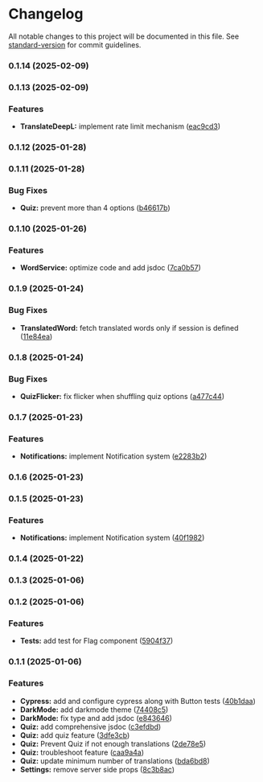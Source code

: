 # Changelog

All notable changes to this project will be documented in this file. See [standard-version](https://github.com/conventional-changelog/standard-version) for commit guidelines.

### 0.1.14 (2025-02-09)

### 0.1.13 (2025-02-09)


### Features

* **TranslateDeepL:** implement rate limit mechanism ([eac9cd3](https://github.com/aghyadallogie/Persodict/commit/eac9cd36bad35d458f6672654edf92c8a6cf81af))

### 0.1.12 (2025-01-28)

### 0.1.11 (2025-01-28)


### Bug Fixes

* **Quiz:** prevent more than 4 options ([b46617b](https://github.com/aghyadallogie/Persodict/commit/b46617b0068f9d78fd14f2f8c3945b6a0c60b82c))

### 0.1.10 (2025-01-26)


### Features

* **WordService:** optimize code and add jsdoc ([7ca0b57](https://github.com/aghyadallogie/Persodict/commit/7ca0b57bda41cd4a89f5d00a3691217a8f38ac0b))

### 0.1.9 (2025-01-24)


### Bug Fixes

* **TranslatedWord:** fetch translated words only if session is defined ([11e84ea](https://github.com/aghyadallogie/Persodict/commit/11e84ea825e20b4e3289d7f7ba3fdb2f23984331))

### 0.1.8 (2025-01-24)


### Bug Fixes

* **QuizFlicker:** fix flicker when shuffling quiz options ([a477c44](https://github.com/aghyadallogie/Persodict/commit/a477c440774de83dc3462a59705e2c9f999f2965))

### 0.1.7 (2025-01-23)


### Features

* **Notifications:** implement Notification system ([e2283b2](https://github.com/aghyadallogie/Persodict/commit/e2283b2db18c8380aa6d654411f5949b9eda6cc3))

### 0.1.6 (2025-01-23)

### 0.1.5 (2025-01-23)


### Features

* **Notifications:** implement Notification system ([40f1982](https://github.com/aghyadallogie/Persodict/commit/40f19824137395a6c971427b64509c7a72901595))

### 0.1.4 (2025-01-22)

### 0.1.3 (2025-01-06)

### 0.1.2 (2025-01-06)


### Features

* **Tests:** add test for Flag component ([5904f37](https://github.com/aghyadallogie/Persodict/commit/5904f373eb8f46ec9046fa3fa8db8c383ae2b584))

### 0.1.1 (2025-01-06)


### Features

* **Cypress:** add and configure cypress along with Button tests ([40b1daa](https://github.com/aghyadallogie/Persodict/commit/40b1daaa584b9141deba6e351028a604c7d6a8e7))
* **DarkMode:** add darkmode theme ([74408c5](https://github.com/aghyadallogie/Persodict/commit/74408c50d349e5037f9b4e0d5b8cd0ebd604b298))
* **DarkMode:** fix type and add jsdoc ([e843646](https://github.com/aghyadallogie/Persodict/commit/e843646a5b548646428151dc1ee24a3cc82969c8))
* **Quiz:** add comprehensive jsdoc ([c3efdbd](https://github.com/aghyadallogie/Persodict/commit/c3efdbdf56f808130d940065e414a94ea1163f66))
* **Quiz:** add quiz feature ([3dfe3cb](https://github.com/aghyadallogie/Persodict/commit/3dfe3cb22d612089e2723be3f0e5be872783f675))
* **Quiz:** Prevent Quiz if not enough translations ([2de78e5](https://github.com/aghyadallogie/Persodict/commit/2de78e5f9164c5171ae44645eef462ebfc573883))
* **Quiz:** troubleshoot feature ([caa9a4a](https://github.com/aghyadallogie/Persodict/commit/caa9a4a4baaca2dd31418f5db787f9a793c6e4a3))
* **Quiz:** update minimum number of translations ([bda6bd8](https://github.com/aghyadallogie/Persodict/commit/bda6bd8c24d271bd8557e710408312a804c49e6f))
* **Settings:** remove server side props ([8c3b8ac](https://github.com/aghyadallogie/Persodict/commit/8c3b8ac414286950a3294535993c1a7bdd604114))
